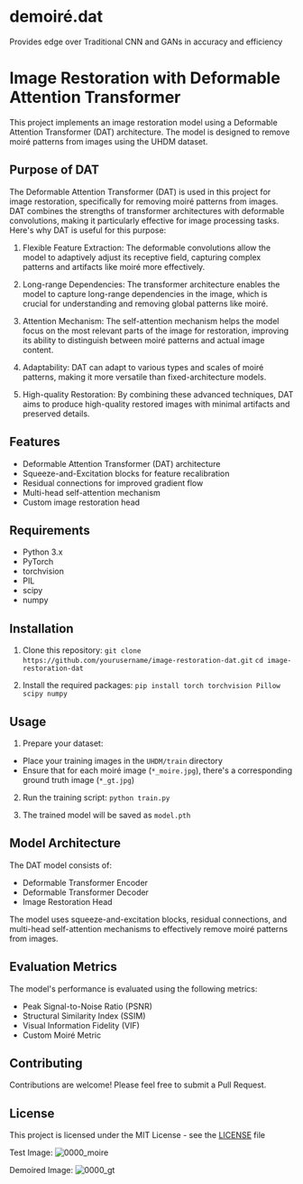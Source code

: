 # demoiré.dat
Provides edge over Traditional CNN and GANs in accuracy and efficiency

# Image Restoration with Deformable Attention Transformer

This project implements an image restoration model using a Deformable Attention Transformer (DAT) architecture. The model is designed to remove moiré patterns from images using the UHDM dataset.

## Purpose of DAT

The Deformable Attention Transformer (DAT) is used in this project for image restoration, specifically for removing moiré patterns from images. DAT combines the strengths of transformer architectures with deformable convolutions, making it particularly effective for image processing tasks. Here's why DAT is useful for this purpose:

1. Flexible Feature Extraction: The deformable convolutions allow the model to adaptively adjust its receptive field, capturing complex patterns and artifacts like moiré more effectively.

2. Long-range Dependencies: The transformer architecture enables the model to capture long-range dependencies in the image, which is crucial for understanding and removing global patterns like moiré.

3. Attention Mechanism: The self-attention mechanism helps the model focus on the most relevant parts of the image for restoration, improving its ability to distinguish between moiré patterns and actual image content.

4. Adaptability: DAT can adapt to various types and scales of moiré patterns, making it more versatile than fixed-architecture models.

5. High-quality Restoration: By combining these advanced techniques, DAT aims to produce high-quality restored images with minimal artifacts and preserved details.

   
## Features

- Deformable Attention Transformer (DAT) architecture
- Squeeze-and-Excitation blocks for feature recalibration
- Residual connections for improved gradient flow
- Multi-head self-attention mechanism
- Custom image restoration head

## Requirements

- Python 3.x
- PyTorch
- torchvision
- PIL
- scipy
- numpy

## Installation

1. Clone this repository:
`git clone https://github.com/yourusername/image-restoration-dat.git`
`cd image-restoration-dat`

2. Install the required packages:
`pip install torch torchvision Pillow scipy numpy`

## Usage

1. Prepare your dataset:
- Place your training images in the `UHDM/train` directory
- Ensure that for each moiré image (`*_moire.jpg`), there's a corresponding ground truth image (`*_gt.jpg`)

2. Run the training script:
`python train.py`

3. The trained model will be saved as `model.pth`

## Model Architecture

The DAT model consists of:
- Deformable Transformer Encoder
- Deformable Transformer Decoder
- Image Restoration Head

The model uses squeeze-and-excitation blocks, residual connections, and multi-head self-attention mechanisms to effectively remove moiré patterns from images.

## Evaluation Metrics

The model's performance is evaluated using the following metrics:
- Peak Signal-to-Noise Ratio (PSNR)
- Structural Similarity Index (SSIM)
- Visual Information Fidelity (VIF)
- Custom Moiré Metric

## Contributing

Contributions are welcome! Please feel free to submit a Pull Request.

## License

This project is licensed under the MIT License - see the [LICENSE](LICENSE) file 

Test Image:
![0000_moire](https://github.com/user-attachments/assets/59293d41-6dfc-4d4e-a9d2-77fac3a829e4)

Demoired Image:
![0000_gt](https://github.com/user-attachments/assets/ca91279a-abd1-4306-a017-44812087e84f)
